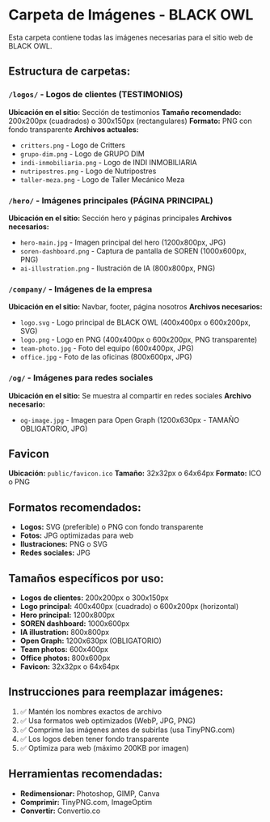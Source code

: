 # Carpeta de Imágenes - BLACK OWL

Esta carpeta contiene todas las imágenes necesarias para el sitio web de BLACK OWL.

## Estructura de carpetas:

### `/logos/` - Logos de clientes (TESTIMONIOS)
**Ubicación en el sitio:** Sección de testimonios
**Tamaño recomendado:** 200x200px (cuadrados) o 300x150px (rectangulares)
**Formato:** PNG con fondo transparente
**Archivos actuales:**
- `critters.png` - Logo de Critters
- `grupo-dim.png` - Logo de GRUPO DIM
- `indi-inmobiliaria.png` - Logo de INDI INMOBILIARIA
- `nutripostres.png` - Logo de Nutripostres
- `taller-meza.png` - Logo de Taller Mecánico Meza

### `/hero/` - Imágenes principales (PÁGINA PRINCIPAL)
**Ubicación en el sitio:** Sección hero y páginas principales
**Archivos necesarios:**
- `hero-main.jpg` - Imagen principal del hero (1200x800px, JPG)
- `soren-dashboard.png` - Captura de pantalla de SOREN (1000x600px, PNG)
- `ai-illustration.png` - Ilustración de IA (800x800px, PNG)

### `/company/` - Imágenes de la empresa
**Ubicación en el sitio:** Navbar, footer, página nosotros
**Archivos necesarios:**
- `logo.svg` - Logo principal de BLACK OWL (400x400px o 600x200px, SVG)
- `logo.png` - Logo en PNG (400x400px o 600x200px, PNG transparente)
- `team-photo.jpg` - Foto del equipo (600x400px, JPG)
- `office.jpg` - Foto de las oficinas (800x600px, JPG)

### `/og/` - Imágenes para redes sociales
**Ubicación en el sitio:** Se muestra al compartir en redes sociales
**Archivo necesario:**
- `og-image.jpg` - Imagen para Open Graph (1200x630px - TAMAÑO OBLIGATORIO, JPG)

## Favicon
**Ubicación:** `public/favicon.ico`
**Tamaño:** 32x32px o 64x64px
**Formato:** ICO o PNG

## Formatos recomendados:
- **Logos:** SVG (preferible) o PNG con fondo transparente
- **Fotos:** JPG optimizadas para web
- **Ilustraciones:** PNG o SVG
- **Redes sociales:** JPG

## Tamaños específicos por uso:
- **Logos de clientes:** 200x200px o 300x150px
- **Logo principal:** 400x400px (cuadrado) o 600x200px (horizontal)
- **Hero principal:** 1200x800px
- **SOREN dashboard:** 1000x600px
- **IA illustration:** 800x800px
- **Open Graph:** 1200x630px (OBLIGATORIO)
- **Team photos:** 600x400px
- **Office photos:** 800x600px
- **Favicon:** 32x32px o 64x64px

## Instrucciones para reemplazar imágenes:
1. ✅ Mantén los nombres exactos de archivo
2. ✅ Usa formatos web optimizados (WebP, JPG, PNG)
3. ✅ Comprime las imágenes antes de subirlas (usa TinyPNG.com)
4. ✅ Los logos deben tener fondo transparente
5. ✅ Optimiza para web (máximo 200KB por imagen)

## Herramientas recomendadas:
- **Redimensionar:** Photoshop, GIMP, Canva
- **Comprimir:** TinyPNG.com, ImageOptim
- **Convertir:** Convertio.co 